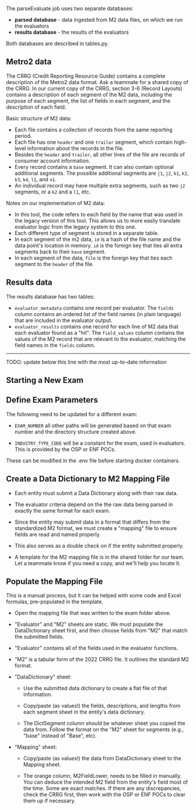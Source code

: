 The parseEvaluate job uses two separate databases:
- **parsed database** - data ingested from M2 data files, on which we run the evaluators
- **results database** - the results of the evaluators

Both databases are described in tables.py.

## Metro2 data

The CRRG (Credit Reporting Resource Guide) contains a complete description of the Metro2 data format.
Ask a teammate for a shared copy of the CRRG.
In our current copy of the CRRG, section 3-6 (Record Layouts) contains a description of each segment of the M2 data,
including the purpose of each segment, the list of fields in each segment, and the description of each field.

Basic structure of M2 data:
- Each file contains a collection of records from the same reporting period.
- Each file has one `header` and one `trailer` segment, which contain high-level information about the records in the file.
- Besides the `header` and `trailer`, all other lines of the file are records of consumer account information.
- Every record contains a `base` segment. It can also contain optional additional segments. The possible additional segments are `j1`, `j2`, `k1`, `k2`, `k3`, `k4`, `l1`, and `n1`.
- An individual record may have multiple extra segments, such as two `j2` segments, or a `k2` and a `l1`, etc.

Notes on our implementation of M2 data:
- In this tool, the code refers to each field by the name that was used in the legacy version of this tool. This allows us to more easliy translate evaluator logic from the legacy system to this one.
- Each different type of segment is stored in a separate table.
- In each segment of the m2 data, `id` is a hash of the file name and the data point's location in memory. `id` is the foreign key that ties all extra segments back to their `base` segment.
- In each segment of the data, `file` is the foreign key that ties each segment to the `header` of the file.

## Results data

The results database has two tables:
- `evaluator_metadata` contains one record per evaluator. The `fields` column contains an ordered list of the field names (in plain language) that are included in the evaluator output.
- `evaluator_results` contains one record for each line of M2 data that each evaluator found as a "hit". The `field_values` column contains the values of the M2 record that are relevant to the evaluator, matching the field names in the `fields` column.


---

TODO: update below this line with the most up-to-date information

## Starting a New Exam
## Define Exam Parameters

The following need to be updated for a different exam:

  - `EXAM_NUMBER` all other paths will be generated based on that exam number and the directory structure created above.

  - `INDUSTRY_TYPE_CODE` will be a constant for the exam, used in evaluators. This is provided by the OSP or ENF POCs.

These can be modified in the .env file before starting docker containers.

## Create a Data Dictionary to M2 Mapping File

- Each entity must submit a Data Dictionary along with their raw data.

- The evaluator criteria depend on the the raw data being parsed in exactly the same format for each exam.

- Since the entity may submit data in a format that differs from the standardized M2 format, we must create a "mapping" file to ensure fields are read and named properly.

- This also serves as a double check on if the entity submitted properly.

- A template for the M2 mapping file is in the shared folder for our team. Let a teammate know if you need a copy, and we'll help you locate it.

## Populate the Mapping File

This is a manual process, but it can be helped with some code and Excel formulas, pre-populated in the template.

- Open the mapping file that was written to the exam folder above.

- "Evaluator" and "M2" sheets are static. We must populate the DataDictionary sheet first, and then choose fields from "M2" that match the submitted fields.

- "Evaluator" contains all of the fields used in the evaluator functions.

- "M2" is a tabular form of the 2022 CRRG file. It outlines the standard M2 format.

- "DataDictionary" sheet:

  + Use the submitted data dictionary to create a flat file of that information.

  + Copy/paste (as values!) the fields, descriptions, and lengths from each segment sheet in the entity's data dictionary.

  + The DictSegment column should be whatever sheet you copied the data from. Follow the format on the "M2" sheet for segments (e.g., "base" instead of "Base", etc).

- "Mapping" sheet:

  + Copy/paste (as values!) the data from DataDictionary sheet to the Mapping sheet.

  + The orange column, M2FieldLower, needs to be filled in manually. You can deduce the intended M2 field from the entity's field most of the time. Some are exact matches. If there are any discrepancies, check the CRRG first, then work with the OSP or ENF POCs to clear them up if necessary.
